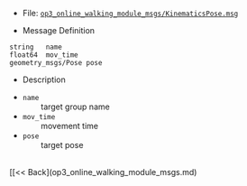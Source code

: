 - File: [`op3_online_walking_module_msgs/KinematicsPose.msg`]

- Message Definition
 ```
 string   name
 float64  mov_time
 geometry_msgs/Pose pose
 ```

- Description

* `name`   
&emsp;&emsp; target group name      
* `mov_time`    
&emsp;&emsp; movement time   
* `pose`    
&emsp;&emsp; target pose   

<br>
[[&lt;&lt; Back](op3_online_walking_module_msgs.md)

[`op3_online_walking_module_msgs/KinematicsPose.msg`]:(https://github.com/ROBOTIS-GIT/ROBOTIS-OP3-msgs/blob/develop/op3_online_walking_module_msgs/msg/KinematicsPose.msg)
